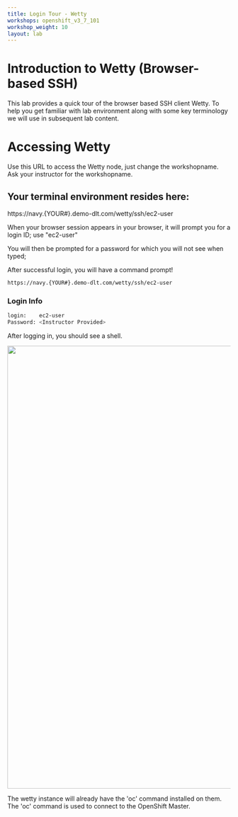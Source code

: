 ```yaml
---
title: Login Tour - Wetty
workshops: openshift_v3_7_101
workshop_weight: 10
layout: lab
---
```


# Introduction to Wetty (Browser-based SSH)

This lab provides a quick tour of the browser based SSH client Wetty. To help you get familiar with lab environment along with some key terminology we will use in subsequent lab content.


# Accessing Wetty

Use this URL to access the Wetty node, just change the workshopname. Ask your instructor for the workshopname. 

## Your terminal environment resides here:

https://navy.{YOUR#}.demo-dlt.com/wetty/ssh/ec2-user

When your browser session appears in your browser, it will prompt you for a login ID; use "ec2-user"

You will then be prompted for a password for which you will not see when typed; <see instructor>

After successful login, you will have a command prompt!

```bash
https://navy.{YOUR#}.demo-dlt.com/wetty/ssh/ec2-user
```

### Login Info
```bash
login:    ec2-user
Password: <Instructor Provided>
```

After logging in, you should see a shell.

<img src="../images/wetty.png" width="1000" />

The wetty instance will already have the 'oc' command installed on them. The 'oc' command is used to connect to the OpenShift Master. 
